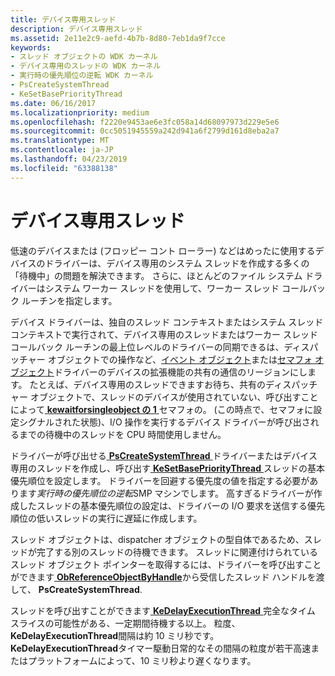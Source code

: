 ```yaml
---
title: デバイス専用スレッド
description: デバイス専用スレッド
ms.assetid: 2e11e2c9-aefd-4b7b-8d80-7eb1da9f7cce
keywords:
- スレッド オブジェクトの WDK カーネル
- デバイス専用のスレッドの WDK カーネル
- 実行時の優先順位の逆転 WDK カーネル
- PsCreateSystemThread
- KeSetBasePriorityThread
ms.date: 06/16/2017
ms.localizationpriority: medium
ms.openlocfilehash: f2220e9453ae6e3fc058a14d68097973d229e5e6
ms.sourcegitcommit: 0cc5051945559a242d941a6f2799d161d8eba2a7
ms.translationtype: MT
ms.contentlocale: ja-JP
ms.lasthandoff: 04/23/2019
ms.locfileid: "63388138"
---
```

# <a name="device-dedicated-threads"></a>デバイス専用スレッド





低速のデバイスまたは (フロッピー コント ローラー) などはめったに使用するデバイスのドライバーは、デバイス専用のシステム スレッドを作成する多くの「待機中」の問題を解決できます。 さらに、ほとんどのファイル システム ドライバーはシステム ワーカー スレッドを使用して、ワーカー スレッド コールバック ルーチンを指定します。

デバイス ドライバーは、独自のスレッド コンテキストまたはシステム スレッド コンテキストで実行されて、デバイス専用のスレッドまたはワーカー スレッド コールバック ルーチンの最上位レベルのドライバーの同期できるは、ディスパッチャー オブジェクトでの操作など、[イベント オブジェクト](event-objects.md)または[セマフォ オブジェクト](semaphore-objects.md)ドライバーのデバイスの拡張機能の共有の通信のリージョンにします。 たとえば、デバイス専用のスレッドできますお待ち、共有のディスパッチャー オブジェクトで、スレッドのデバイスが使用されていない、呼び出すことによって[ **kewaitforsingleobject の 1** ](https://msdn.microsoft.com/library/windows/hardware/ff553350)セマフォの。 (この時点で、セマフォに設定シグナルされた状態)、I/O 操作を実行するデバイス ドライバーが呼び出されるまでの待機中のスレッドを CPU 時間使用しません。

ドライバーが呼び出せる[ **PsCreateSystemThread** ](https://msdn.microsoft.com/library/windows/hardware/ff559932)ドライバーまたはデバイス専用のスレッドを作成し、呼び出す[ **KeSetBasePriorityThread** ](https://msdn.microsoft.com/library/windows/hardware/ff553246)スレッドの基本優先順位を設定します。 ドライバーを回避する優先度の値を指定する必要があります*実行時の優先順位の逆転*SMP マシンでします。 高すぎるドライバーが作成したスレッドの基本優先順位の設定は、ドライバーの I/O 要求を送信する優先順位の低いスレッドの実行に遅延に作成します。

スレッド オブジェクトは、dispatcher オブジェクトの型自体であるため、スレッドが完了する別のスレッドの待機できます。 スレッドに関連付けられているスレッド オブジェクト ポインターを取得するには、ドライバーを呼び出すことができます[ **ObReferenceObjectByHandle**](https://msdn.microsoft.com/library/windows/hardware/ff558679)から受信したスレッド ハンドルを渡して、 **PsCreateSystemThread**.

スレッドを呼び出すことができます[ **KeDelayExecutionThread** ](https://msdn.microsoft.com/library/windows/hardware/ff551986)完全なタイム スライスの可能性がある、一定期間待機する以上。 粒度、 **KeDelayExecutionThread**間隔は約 10 ミリ秒です。 **KeDelayExecutionThread**タイマー駆動日常的なその間隔の粒度が若干高速またはプラットフォームによって、10 ミリ秒より遅くなります。

 

 




